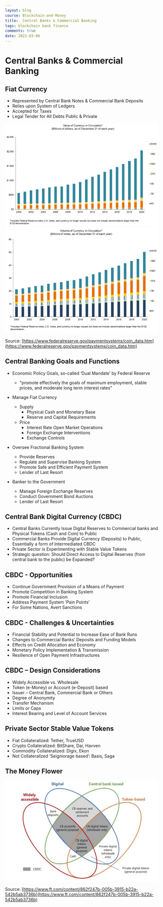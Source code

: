 ```yaml
---
layout: blog
course: Blockchain-and-Money
title:  Central Banks & Commercial Banking
tags: blockchain bank finance
comments: true
date: 2022-03-06
---
```


#  Central Banks & Commercial Banking

## Fiat Currency
*   Represented by Central Bank Notes & Commercial Bank Deposits
*   Relies upon System of Ledgers
*   Accepted for Taxes
*   Legal Tender for All Debts Public & Private 

![header field](/assets/currency-circulation-value.PNG)
![header field](/assets/currency-circulation-volume.PNG)

Source: [https://www.federalreserve.gov/paymentsystems/coin_data.htm](https://www.federalreserve.gov/paymentsystems/coin_data.htm)

## Central Banking Goals and Functions
- Economic Policy Goals, so-called ‘Dual Mandate’ by Federal Reserve
  - "promote effectively the goals of maximum employment, stable prices, and moderate long term interest rates"

- Manage Fiat Currency
  - Supply
    - Physical Cash and Monetary Base
    - Reserve and Capital Requirements
  - Price
    - Interest Rate Open Market Operations
    - Foreign Exchange Interventions
    - Exchange Controls 

- Oversee Fractional Banking System
  - Provide Reserves
  - Regulate and Supervise Banking System
  - Promote Safe and Efficient Payment System
  - Lender of Last Resort

- Banker to the Government
  - Manage Foreign Exchange Reserves
  - Conduct Government Bond Auctions
  - Lender of Last Resort 

## Central Bank Digital Currency (CBDC)
- Central Banks Currently Issue Digital Reserves to Commercial banks and Physical Tokens (Cash and Coin) to Public
- Commercial Banks Provide Digital Currency (Deposits) to Public, Essentially a form of Intermediated CBDC
- Private Sector is Experimenting with Stable Value Tokens
- Strategic question: Should Direct Access to Digital Reserves (from central bank to the public) be Expanded?

## CBDC - Opportunities
- Continue Government Provision of a Means of Payment
- Promote Competition in Banking System
- Promote Financial Inclusion
- Address Payment System ‘Pain Points’
- For Some Nations, Avert Sanctions 

## CBDC - Challenges & Uncertainties
- Financial Stability and Potential to Increase Ease of Bank Runs
- Changes to Commercial Banks’ Deposits and Funding Models
- Effects on Credit Allocation and Economy
- Monetary Policy Implementation & Transmission
- Resilience of Open Payment Infrastructures

## CBDC – Design Considerations
- Widely Accessible vs. Wholesale
- Token (e-Money) or Account (e-Deposit) based
- Issuer – Central Bank, Commercial Bank or Others
- Degree of Anonymity
- Transfer Mechanism
- Limits or Caps
- Interest Bearing and Level of Account Services 

## Private Sector Stable Value Tokens
- Fiat Collateralized: Tether, TrueUSD
- Crypto Collateralized: BitShare, Dai, Havven
- Commodity Collateralized: Digix, Ekon
- Not Collateralized ‘Seigniorage based’: Basis, Saga

## The Money Flower
![money-flower](/assets/money-flower.jpg)

Source: [https://www.ft.com/content/862f247b-005b-3915-b22a-542b5ab3736b](https://www.ft.com/content/862f247b-005b-3915-b22a-542b5ab3736b)



